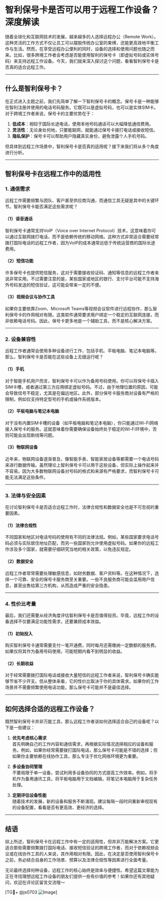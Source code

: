 # 智利保号卡是否可以用于远程工作设备？深度解读

随着全球化和互联网技术的发展，越来越多的人选择远程办公（Remote Work）。这种灵活的工作方式不仅让员工可以摆脱传统办公室的束缚，还能更高效地平衡工作与生活。然而，在享受远程办公便利的同时，设备的选择和使用问题也随之而来。比如，很多跨境工作者会考虑是否能使用智利的保号卡（即虚拟号码或实体号码）来支持远程工作设备。今天，我们就来深入探讨这个问题，看看智利保号卡是否真的适合远程工作。

---

## 什么是智利保号卡？

在正式进入主题之前，我们先简单了解一下智利保号卡的概念。保号卡是一种能够在智利注册并使用的电话号码服务。它既可以是虚拟号码，也可以是实体SIM卡。对于跨境工作者来说，保号卡的主要优势在于：

1. **低成本**：相较于国际长途电话，使用本地号码通话可以大幅降低通信费用。
2. **灵活性**：无论身处何地，只要能联网，就能通过保号卡接打电话或接收短信。
3. **隐私保护**：保号卡可以帮助用户隐藏真实身份，避免泄露个人手机号码。

但具体到远程工作场景中，智利保号卡是否真的适用呢？接下来我们将从多个角度进行分析。

---

## 智利保号卡在远程工作中的适用性

### 1. **通信需求**
远程工作需要频繁与团队、客户甚至供应商沟通，而通信工具无疑是其中的关键环节。智利保号卡能否满足这些需求呢？

#### （1）语音通话
智利保号卡通常支持VoIP（Voice over Internet Protocol）技术，这意味着你可以通过互联网拨打电话，而不是依赖传统的移动网络。这种方式非常适合需要经常拨打国际电话的远程工作者，因为VoIP的成本通常远低于传统运营商的国际长途费用。

#### （2）短信功能
许多保号卡也提供短信服务，这对于需要接收验证码、通知等信息的远程工作者来说非常实用。不过需要注意的是，某些国家或地区的银行、支付平台可能不支持海外号码发送的短信验证，这可能会带来一定的不便。

#### （3）视频会议与协作工具
如果你主要依靠Zoom、Microsoft Teams等视频会议软件进行远程协作，那么智利保号卡的作用相对有限。这类软件通常要求用户绑定一个稳定的互联网连接，而非依赖电话号码。因此，保号卡更多地是一个辅助工具，而不是核心解决方案。

---

### 2. **设备兼容性**
远程工作者通常会使用多种设备进行工作，包括手机、平板电脑、笔记本电脑等。那么，智利保号卡是否能在这些设备上无缝运行呢？

#### （1）手机
对于智能手机用户而言，智利保号卡可以作为备用号码使用。你可以将保号卡插入SIM卡槽，或者通过第三方应用绑定虚拟号码。不过，由于地理位置的原因，可能会导致信号不稳定，尤其是在偏远地区。此外，部分保号卡服务商对设备有严格的限制，例如仅支持特定型号的手机或操作系统版本。

#### （2）平板电脑与笔记本电脑
对于没有内置SIM卡槽的设备（如平板电脑和笔记本电脑），你只能通过Wi-Fi网络接入保号卡的服务。这就意味着你需要确保设备始终处于稳定的Wi-Fi环境中，否则可能会出现断线等问题。

#### （3）物联网设备
近年来，物联网设备逐渐普及，像智能手表、智能家居设备等都需要一个电话号码来进行数据传输。虽然理论上智利保号卡可以用于这些设备，但实际上操作起来并不容易。因为大多数物联网设备对号码的格式和来源有严格要求，而智利保号卡可能无法满足这些条件。

---

### 3. **法律与安全因素**
在讨论智利保号卡是否适合远程工作时，法律合规性和数据安全也是不可忽视的重要因素。

#### （1）法律合规性
不同国家和地区对电话号码的使用有不同的法律法规。例如，某些国家要求电话号码必须与实际居住地址匹配，而另一些国家则允许使用虚拟号码。如果你的远程工作涉及多个国家，就需要仔细研究当地的相关政策，以免违反规定。

#### （2）数据安全
远程工作者常常需要处理敏感信息，如财务数据、客户资料等。在这种情况下，选择一个可靠、安全的保号卡服务商至关重要。一些不良服务商可能会滥用用户信息，甚至出售给第三方机构，从而造成严重的安全隐患。

---

### 4. **性价比考量**
最后，我们还需要从经济角度评估智利保号卡是否值得投资。毕竟，远程工作的设备选择不仅要满足功能性需求，还要兼顾成本效益。

#### （1）初始投入
购买智利保号卡通常需要支付一笔开通费，同时每月还需缴纳一定数额的服务费。如果仅将其作为备用号码使用，可能短期内看不到明显的收益。

#### （2）长期收益
对于经常需要拨打国际电话或接收大量短信的远程工作者来说，智利保号卡确实能够节省不少开支。但从整体来看，它的性价比取决于你的具体需求。如果你的工作场景并不需要频繁使用电话功能，那么保号卡可能并不是最佳选择。

---

## 如何选择合适的远程工作设备？

既然智利保号卡并非万能工具，那么远程工作者该如何选择适合自己的设备呢？以下是一些建议：

1. **优先考虑核心需求**  
   首先明确自己的工作内容和通信需求，再根据实际情况选择相应的设备和服务。例如，如果你经常需要拨打国际电话，那么保号卡可能是不错的选择；但如果你主要依赖在线协作工具，那么专注于优化网络环境更为重要。

2. **多设备协同管理**  
   不要局限于单一设备，尝试利用多设备协同的方式提高工作效率。例如，将手机作为备用通讯工具，将平板电脑用于文档编辑，将笔记本电脑用于复杂任务处理。

3. **定期评估设备性能**  
   随着技术的发展，新的设备和服务不断涌现。建议每隔一段时间重新审视现有的设备配置，看看是否有更高效、更经济的选择。

---

## 结语

综上所述，智利保号卡在远程工作中有一定的适用性，但并非万能解决方案。它更适合那些需要频繁拨打国际电话、接收短信验证的跨境工作者，而对于依赖视频会议或在线协作工具的人来说，其作用相对有限。因此，在决定是否使用智利保号卡之前，务必结合自身的工作场景、预算以及法律合规性等因素进行全面考量。

无论最终选择何种设备，远程工作的核心始终是效率与便捷性。希望这篇文章能为正在寻找理想远程工作设备的朋友们提供一些有价值的参考！如果你还有其他疑问，欢迎在评论区留言交流哦～

[TG💪+ @jx0703 ![Image](https://github.com/user-attachments/assets/dbca1d08-cadb-493c-b0ec-ad6f7a83f270)]